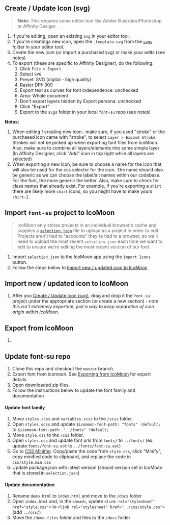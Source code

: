 ## Create / Update Icon (svg)
> **Note:** This requires some editor tool like Adobe Illustrator/Photoshop or Affinity Desiger.

1. If you're editing, open an existing `svg` in your editor tool.
1. If you're creatinga new icon, open the `_template.svg` from the [`svgs`](https://github.com/Starchup/font-su/tree/master/svgs) folder in your editor tool.
1. Create the new icon (or import a purchased svg) or make your edits (see notes)
1. To export (these are specific to Affinity Designer), do the following:
    1. Click `File > Export`
    1. Select `SVG`
    1. Preset: SVG (digital - high quality)
    1. Raster DPI: 300
    1. Export text as curves for font independence: unchecked
    1. Area: Whole document
    1. Don't export layers hidden by Export persona: unchecked
    1. Click "Export"
    1. Export to the `svgs` folder in your local `font-su` repo (see notes)

**Notes:**
1. When editing / creating new icon.. make sure, if you used "stroke" or the purchased icon came with "stroke", to select `Layer > Expand Stroke`. Strokes will not be picked up when exporting font files from IcoMoon. Also, make sure to combine all layers/elements into some simple layer (In Affinity Designer, click "Add" icon in top right while all layers are selected)
1. When exporting a new icon, be sure to choose a name for the icon that will also be used for the css selector for the icon. The name should also be generic as we can choose the label/alt names within our codebase. For the font, the more generic the better. Also, make sure to check for class names that already exist. For example, if you're exporting a `shirt` there are likely more `shirt` icons, so you might have to make yours `shirt-2`.

## Import `font-su` project to IcoMoon
> IcoMoon only stores projects in an individual browser's cache and supplies a [`selection.json`](https://github.com/Starchup/font-su/blob/master/selection.json) file to upload as a project in order to edit. Projects aren't tied to "accounts" they're tied to a browser, so we'll need to upload the most recent `selection.json` each time we want to edit to ensure we're editing the most recent version of our font.

1. Import `selection.json` to the IcoMoon app using the `Import Icons` button.
1. Follow the steps below to [Import new / updated icon to IcoMoon](https://github.com/Starchup/font-su/blob/master/README.md#import-new--updated-icon-to-icomoon)

## Import new / updated icon to IcoMoon
1. After you [Create / Update Icon (svg)](https://github.com/Starchup/font-su/blob/master/README.md#create--update-icon-svg), drag and drop it the `font-su` project under the appropriate section (or create a new section) - _note this isn't extremely important, just a way to keep separation of icon origin within IcoMoon._

## Export from IcoMoon
1.

## Update font-su repo
1. Clone this repo and checkout the `master` branch.
1. Export font from icomoon. See [Exporting from IcoMoon](#export-from-icomoon) for export details.
1. Open downloaded zip files.
1. Follow the instructions below to update the font family and documentation

#### Update font family
1. Move `styles.scss` and `variables.scss` to the `/scss` folder.
1. Open `styles.scss` and update `$icomoon-font-path: "fonts" !default;` to `$icomoon-font-path: "../fonts" !default;`
1. Move `style.css` to the `/css` folder.
1. Open `styles.css` and update font urls from `fonts/` to `../fonts/` (ex: update `fonts/font-su.eot` to `../fonts/font-su.eot`)
1. Go to [CSS Minifier](https://cssminifier.com/). Copy/paste the code from `style.css`, click "Minify", copy minified code to clipboard, and replace the code in `css/style.min.css`
1. Update package.json with latest version (should version set in IcoMoon that is stored in `selection.json`)

#### Update documentation
1. Rename `demo.html` to `index.html` and move to the `/docs` folder
1. Open `index.html` and, in the `<head>`, update `<link rel="stylesheet" href="style.css">` to `<link rel="stylesheet" href="../css/style.css">` (add `../css/`)
1. Move the `/demo-files` folder and files to the `/docs` folder
